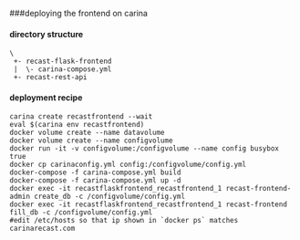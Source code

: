 ###deploying the frontend on carina


#### directory structure
    \
     +- recast-flask-frontend
	 |	\- carina-compose.yml 
     +- recast-rest-api

#### deployment recipe

    carina create recastfrontend --wait
    eval $(carina env recastfrontend)
    docker volume create --name datavolume
    docker volume create --name configvolume
    docker run -it -v configvolume:/configvolume --name config busybox true
    docker cp carinaconfig.yml config:/configvolume/config.yml
    docker-compose -f carina-compose.yml build
    docker-compose -f carina-compose.yml up -d
    docker exec -it recastflaskfrontend_recastfrontend_1 recast-frontend-admin create_db -c /configvolume/config.yml
    docker exec -it recastflaskfrontend_recastfrontend_1 recast-frontend fill_db -c /configvolume/config.yml
    #edit /etc/hosts so that ip shown in `docker ps` matches carinarecast.com
